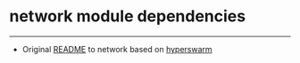 # network module dependencies
----------------------------

- Original [README](./README-orig.md) to network based on
  [hyperswarm](https://github.com/hyperswarm/network)
